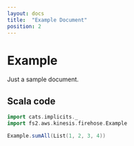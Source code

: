 ```yaml
---
layout: docs
title:  "Example Document"
position: 2
---
```


# Example

Just a sample document.

## Scala code

```scala mdoc:silent
import cats.implicits._
import fs2.aws.kinesis.firehose.Example

Example.sumAll(List(1, 2, 3, 4))
```
